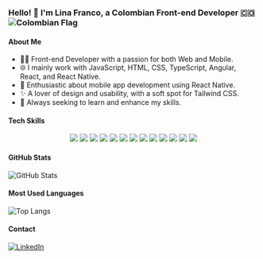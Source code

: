 ### Hello! 👋 I'm Lina Franco, a Colombian Front-end Developer 🇨🇴 ![Colombian Flag](https://upload.wikimedia.org/wikipedia/commons/thumb/2/21/Flag_of_Colombia.svg/20px-Flag_of_Colombia.svg.png)

#### About Me
- 👩‍💻 Front-end Developer with a passion for both Web and Mobile.
- 🌐 I mainly work with JavaScript, HTML, CSS, TypeScript, Angular, React, and React Native.
- 📱 Enthusiastic about mobile app development using React Native.
- ✨ A lover of design and usability, with a soft spot for Tailwind CSS.
- 🚀 Always seeking to learn and enhance my skills.

#### Tech Skills
<div align="center">
  <a href="https://developer.mozilla.org/en-US/docs/Web/JavaScript" title="JavaScript"><img src="https://img.icons8.com/color/48/000000/javascript.png"/></a>
  <a href="https://developer.mozilla.org/en-US/docs/Web/HTML" title="HTML5"><img src="https://img.icons8.com/color/48/000000/html-5.png"/></a>
  <a href="https://developer.mozilla.org/en-US/docs/Web/CSS" title="CSS3"><img src="https://img.icons8.com/color/48/000000/css3.png"/></a>
  <a href="https://www.typescriptlang.org/" title="TypeScript"><img src="https://img.icons8.com/color/48/000000/typescript.png"/></a>
  <a href="https://reactjs.org/" title="React"><img src="https://img.icons8.com/offices/48/000000/react.png"/></a>
  <a href="https://reactnative.dev/" title="React Native"><img src="https://img.icons8.com/offices/48/000000/react.png"/></a>
  <a href="https://angular.io/" title="Angular"><img src="https://img.icons8.com/color/48/000000/angularjs.png"/></a>
  <a href="https://material-ui.com/" title="Material-UI"><img src="https://img.icons8.com/color/48/000000/material-ui.png"/></a>
  <a href="https://tailwindcss.com/" title="Tailwind CSS"><img src="https://img.icons8.com/color/48/000000/tailwind-css.png"/></a>
  <a href="https://getbootstrap.com/" title="Bootstrap"><img src="https://img.icons8.com/color/48/000000/bootstrap.png"/></a>
  <a href="https://flutter.dev/" title="Flutter"><img src="https://img.icons8.com/color/48/000000/flutter.png"/></a>
  <a href="https://dart.dev/" title="Dart"><img src="https://img.icons8.com/color/48/000000/dart.png"/></a>
  <a href="https://github.com/" title="GitHub"><img src="https://img.icons8.com/ios/48/000000/github--v1.png"/></a>
</div>

#### GitHub Stats
![GitHub Stats](https://github-readme-stats.vercel.app/api?username=linaf21&show_icons=true&theme=radical)

#### Most Used Languages
![Top Langs](https://github-readme-stats.vercel.app/api/top-langs/?username=linaf21&layout=compact&theme=radical)

#### Contact
[![LinkedIn](https://img.shields.io/badge/-LinkedIn-0077B5?style=for-the-badge&logo=linkedin&logoColor=white)](https://www.linkedin.com/in/lina-mar%C3%ADa-franco-olaya/)
